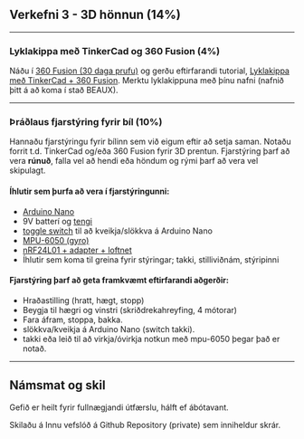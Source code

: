 ## Verkefni 3 - 3D hönnun (14%)

---

### Lyklakippa með TinkerCad og 360 Fusion  (4%)
Náðu í [360 Fusion (30 daga prufu)](https://www.autodesk.com/products/fusion-360/free-trial) og gerðu eftirfarandi tutorial, [Lyklakippa með TinkerCad + 360 Fusion](https://academy.autodesk.com/curriculum/introduction-cad-tinkercad-and-fusion-360).
Merktu lyklakippuna með þínu nafni (nafnið þitt á að koma í stað BEAUX).

---

### Þráðlaus fjarstýring fyrir bíl (10%)
Hannaðu fjarstýringu fyrir bílinn sem við eigum eftir að setja saman. Notaðu forrit t.d. TinkerCad og/eða 360 Fusion fyrir 3D prentun. Fjarstýring þarf að vera **rúnuð**, falla vel að hendi eða höndum og rými þarf að vera vel skipulagt. 
<!-- [Sýnidæmi](https://www.youtube.com/watch?v=JCrsFxdJXu8)
-->

#### Íhlutir sem þurfa að vera í fjarstýringunni:
- [Arduino Nano](https://www.arduino.cc/en/pmwiki.php?n=Main/ArduinoBoardNano)
- 9V batterí og [tengi](https://www.makerlab-electronics.com/wp-content/uploads/2017/08/9V-Battery-Clip.jpg)
- [toggle switch](https://ae01.alicdn.com/kf/HTB1m0C1SXXXXXcGXpXXq6xXFXXXc/JOYING-LIANG-SS-12F30-Black-Small-Toggle-Switch-Toy-Switches.jpg) til að kveikja/slökkva á Arduino Nano
- [MPU-6050 (gyro)](https://maker.pro/arduino/tutorial/how-to-interface-arduino-and-the-mpu-6050-sensor)
- [nRF24L01 + adapter + loftnet](https://www.amazon.com/WayinTop-NRF24L01-Transceiver-Regulator-Compatible/dp/B07PBBC4H9)  
- Íhlutir sem koma til greina fyrir stýringar; takki, stilliviðnám, stýripinni


#### Fjarstýring þarf að geta framkvæmt eftirfarandi aðgerðir:
- Hraðastilling (hratt, hægt, stopp)
- Beygja til hægri og vinstri (skriðdrekahreyfing, 4 mótorar)
- Fara áfram, stoppa, bakka.
- slökkva/kveikja á Arduino Nano (switch takki).
- takki eða leið til að virkja/óvirkja notkun með mpu-6050 þegar það er notað.

---

## Námsmat og skil
Gefið er heilt fyrir fullnægjandi útfærslu, hálft ef ábótavant.

Skilaðu á Innu vefslóð á Github Repository (private) sem inniheldur skrár.
